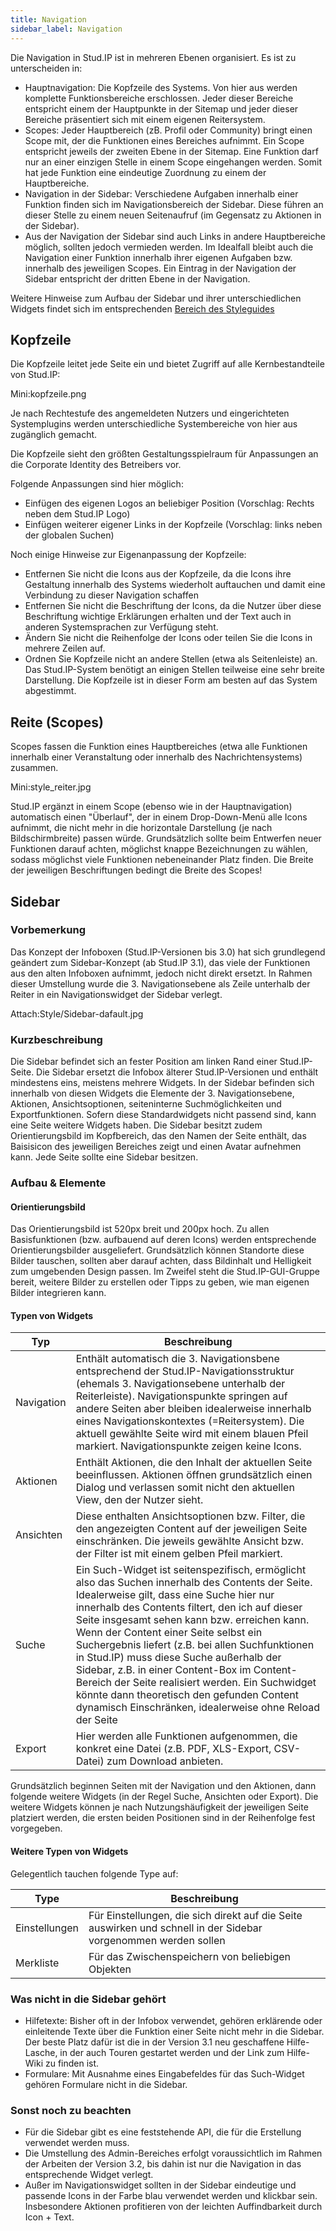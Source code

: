 ```yaml
---
title: Navigation
sidebar_label: Navigation
---
```


Die Navigation in Stud.IP ist in mehreren Ebenen organisiert. Es ist zu unterscheiden in:

* Hauptnavigation: Die Kopfzeile des Systems. Von hier aus werden komplette Funktionsbereiche erschlossen. Jeder
  dieser Bereiche entspricht einem der Hauptpunkte in der Sitemap und jeder dieser Bereiche präsentiert sich mit einem eigenen Reitersystem.
* Scopes: Jeder Hauptbereich (zB. Profil oder Community) bringt einen Scope mit, der die Funktionen eines Bereiches
  aufnimmt. Ein Scope entspricht jeweils der zweiten Ebene in der Sitemap. Eine Funktion darf nur an einer einzigen
  Stelle in einem Scope eingehangen werden. Somit hat jede Funktion eine eindeutige Zuordnung zu einem der Hauptbereiche.
* Navigation in der Sidebar: Verschiedene Aufgaben innerhalb einer Funktion finden sich im Navigationsbereich der
  Sidebar. Diese führen an dieser Stelle zu einem neuen Seitenaufruf (im Gegensatz zu Aktionen in der Sidebar).
* Aus der Navigation der Sidebar sind auch Links in andere Hauptbereiche möglich, sollten jedoch vermieden werden.
  Im Idealfall bleibt auch die Navigation einer Funktion innerhalb ihrer eigenen Aufgaben bzw. innerhalb des
  jeweiligen Scopes. Ein Eintrag in der Navigation der Sidebar entspricht der dritten Ebene in der Navigation.

Weitere Hinweise zum Aufbau der Sidebar und ihrer unterschiedlichen Widgets findet sich im entsprechenden [Bereich
des Styleguides](#Sidebar)

## Kopfzeile

Die Kopfzeile leitet jede Seite ein und bietet Zugriff auf alle Kernbestandteile von Stud.IP:

Mini:kopfzeile.png

Je nach Rechtestufe des angemeldeten Nutzers und eingerichteten Systemplugins werden unterschiedliche Systembereiche von hier aus zugänglich gemacht.

Die Kopfzeile sieht den größten Gestaltungsspielraum für Anpassungen an die Corporate Identity des Betreibers vor.

Folgende Anpassungen sind hier möglich:
* Einfügen des eigenen Logos an beliebiger Position (Vorschlag: Rechts neben dem Stud.IP Logo)
* Einfügen weiterer eigener Links in der Kopfzeile (Vorschlag: links neben der globalen Suchen)

Noch einige Hinweise zur Eigenanpassung der Kopfzeile:
* Entfernen Sie nicht die Icons aus der Kopfzeile, da die Icons ihre Gestaltung innerhalb des Systems wiederholt
  auftauchen und damit eine Verbindung zu dieser Navigation schaffen
* Entfernen Sie nicht die Beschriftung der Icons, da die Nutzer über diese Beschriftung wichtige Erklärungen erhalten
  und der Text auch in anderen Systemsprachen zur Verfügung steht.
* Ändern Sie nicht die Reihenfolge der Icons oder teilen Sie die Icons in mehrere Zeilen auf.
* Ordnen Sie Kopfzeile nicht an andere Stellen (etwa als Seitenleiste) an. Das Stud.IP-System benötigt an einigen
  Stellen teilweise eine sehr breite Darstellung. Die Kopfzeile ist in dieser Form am besten auf das System abgestimmt.

## Reite (Scopes)
Scopes fassen die Funktion eines Hauptbereiches (etwa alle Funktionen innerhalb einer Veranstaltung oder innerhalb des Nachrichtensystems) zusammen.

Mini:style_reiter.jpg

Stud.IP ergänzt in einem Scope (ebenso wie in der Hauptnavigation) automatisch einen "Überlauf", der in einem
Drop-Down-Menü alle Icons aufnimmt, die nicht mehr in die horizontale Darstellung (je nach Bildschirmbreite) passen
würde. Grundsätzlich sollte beim Entwerfen neuer Funktionen darauf achten, möglichst knappe Bezeichnungen zu wählen,
sodass möglichst viele Funktionen nebeneinander Platz finden. Die Breite der jeweiligen Beschriftungen bedingt die Breite des Scopes!

## Sidebar

### Vorbemerkung

Das Konzept der Infoboxen (Stud.IP-Versionen bis 3.0) hat sich grundlegend geändert zum Sidebar-Konzept (ab Stud.IP
3.1), das viele der Funktionen aus den alten Infoboxen aufnimmt, jedoch nicht direkt ersetzt. In Rahmen dieser
Umstellung wurde die 3. Navigationsebene als Zeile unterhalb der Reiter in ein Navigationswidget der Sidebar verlegt.

Attach:Style/Sidebar-dafault.jpg

### Kurzbeschreibung
Die Sidebar befindet sich an fester Position am linken Rand einer Stud.IP-Seite. Die Sidebar ersetzt die Infobox älterer Stud.IP-Versionen und enthält mindestens eins, meistens mehrere Widgets. In der Sidebar befinden sich innerhalb von diesen Widgets die Elemente der 3. Navigationsebene, Aktionen, Ansichtsoptionen, seiteninterne Suchmöglichkeiten und Exportfunktionen. Sofern diese Standardwidgets nicht passend sind, kann eine Seite weitere Widgets haben.
Die Sidebar besitzt zudem Orientierungsbild im Kopfbereich, das den Namen der Seite enthält, das Baisisicon des jeweiligen Bereiches zeigt und einen Avatar aufnehmen kann.
Jede Seite sollte eine Sidebar besitzen.

### Aufbau & Elemente

#### Orientierungsbild
Das Orientierungsbild ist 520px breit und 200px hoch. Zu allen Basisfunktionen (bzw. aufbauend auf deren Icons) werden entsprechende Orientierungsbilder ausgeliefert. Grundsätzlich können Standorte diese Bilder tauschen, sollten aber darauf achten, dass Bildinhalt und Helligkeit zum umgebenden Design passen. Im Zweifel steht die Stud.IP-GUI-Gruppe bereit, weitere Bilder zu erstellen oder Tipps zu geben, wie man eigenen Bilder integrieren kann.

#### Typen von Widgets
| Typ | Beschreibung |
| ---- | ---- |
| Navigation | Enthält automatisch die 3. Navigationsbene entsprechend der Stud.IP-Navigationsstruktur (ehemals 3. Navigationsebene unterhalb der Reiterleiste). Navigationspunkte springen auf andere Seiten aber bleiben idealerweise innerhalb eines Navigationskontextes (=Reitersystem). Die aktuell gewählte Seite wird mit einem blauen Pfeil markiert. Navigationspunkte zeigen keine Icons. |
| Aktionen | Enthält Aktionen, die den Inhalt der aktuellen Seite beeinflussen. Aktionen öffnen grundsätzlich einen Dialog und verlassen somit nicht den aktuellen View, den der Nutzer sieht. |
| Ansichten | Diese enthalten Ansichtsoptionen bzw. Filter, die den angezeigten Content auf der jeweiligen Seite einschränken. Die jeweils gewählte Ansicht bzw. der Filter ist mit einem gelben Pfeil markiert. |
| Suche | Ein Such-Widget ist seitenspezifisch, ermöglicht also das Suchen innerhalb des Contents der Seite. Idealerweise gilt, dass eine Suche hier nur innerhalb des Contents filtert, den ich auf dieser Seite insgesamt sehen kann bzw. erreichen kann. Wenn der Content einer Seite selbst ein Suchergebnis liefert (z.B. bei allen Suchfunktionen in Stud.IP) muss diese Suche außerhalb der Sidebar, z.B. in einer Content-Box im Content-Bereich der Seite realisiert werden. Ein Suchwidget könnte dann theoretisch den gefunden Content dynamisch Einschränken, idealerweise ohne Reload der Seite |
| Export | Hier werden alle Funktionen aufgenommen, die konkret eine Datei (z.B. PDF, XLS-Export, CSV-Datei) zum Download anbieten. |

Grundsätzlich beginnen Seiten mit der Navigation und den Aktionen, dann folgende weitere Widgets (in der Regel Suche, Ansichten oder Export). Die weitere Widgets können je nach Nutzungshäufigkeit der jeweiligen Seite platziert werden, die ersten beiden Positionen sind in der Reihenfolge fest vorgegeben.


#### Weitere Typen von Widgets

Gelegentlich tauchen folgende Type auf:

| Type | Beschreibung |
| ---- | ---- |
| Einstellungen | Für Einstellungen, die sich direkt auf die Seite auswirken und schnell in der Sidebar vorgenommen werden sollen |
| Merkliste | Für das Zwischenspeichern von beliebigen Objekten |


### Was nicht in die Sidebar gehört

* Hilfetexte: Bisher oft in der Infobox verwendet, gehören erklärende oder einleitende Texte über die Funktion einer Seite nicht mehr in die Sidebar. Der beste Platz dafür ist die in der Version 3.1 neu geschaffene Hilfe-Lasche, in der auch Touren gestartet werden und der Link zum Hilfe-Wiki zu finden ist.
* Formulare: Mit Ausnahme eines Eingabefeldes für das Such-Widget gehören Formulare nicht in die Sidebar.

### Sonst noch zu beachten

* Für die Sidebar gibt es eine feststehende API, die für die Erstellung verwendet werden muss.
* Die Umstellung des Admin-Bereiches erfolgt voraussichtlich im Rahmen der Arbeiten der Version 3.2, bis dahin ist nur die Navigation in das entsprechende Widget verlegt.
* Außer im Navigationswidget sollten in der Sidebar eindeutige und passende Icons in der Farbe blau verwendet werden und klickbar sein. Insbesondere Aktionen profitieren von der leichten Auffindbarkeit durch Icon + Text.

